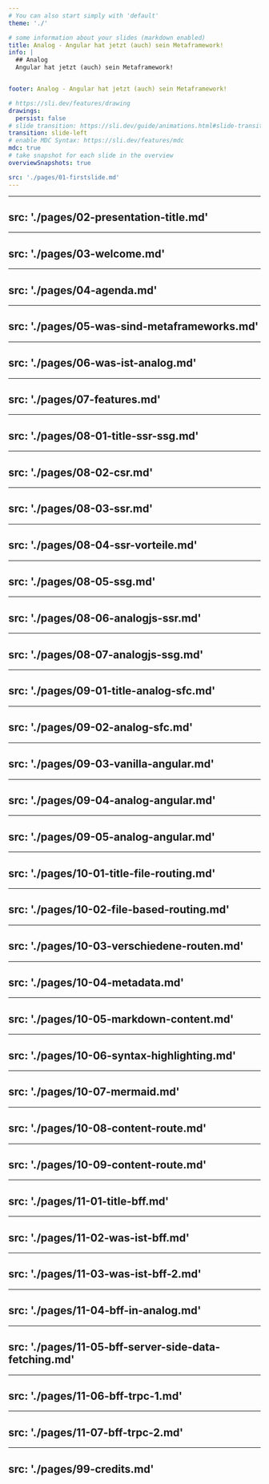 ```yaml
---
# You can also start simply with 'default'
theme: './'

# some information about your slides (markdown enabled)
title: Analog - Angular hat jetzt (auch) sein Metaframework!
info: |
  ## Analog
  Angular hat jetzt (auch) sein Metaframework!


footer: Analog - Angular hat jetzt (auch) sein Metaframework!

# https://sli.dev/features/drawing
drawings:
  persist: false
# slide transition: https://sli.dev/guide/animations.html#slide-transitions
transition: slide-left
# enable MDC Syntax: https://sli.dev/features/mdc
mdc: true
# take snapshot for each slide in the overview
overviewSnapshots: true

src: './pages/01-firstslide.md'
---
```


---
src: './pages/02-presentation-title.md'
---

---
src: './pages/03-welcome.md'
---

---
src: './pages/04-agenda.md'
---

---
src: './pages/05-was-sind-metaframeworks.md'
---

---
src: './pages/06-was-ist-analog.md'
---

---
src: './pages/07-features.md'
---

---
src: './pages/08-01-title-ssr-ssg.md'
---

---
src: './pages/08-02-csr.md'
---

---
src: './pages/08-03-ssr.md'
---

---
src: './pages/08-04-ssr-vorteile.md'
---

---
src: './pages/08-05-ssg.md'
---

---
src: './pages/08-06-analogjs-ssr.md'
---

---
src: './pages/08-07-analogjs-ssg.md'
---

---
src: './pages/09-01-title-analog-sfc.md'
---

---
src: './pages/09-02-analog-sfc.md'
---

---
src: './pages/09-03-vanilla-angular.md'
---

---
src: './pages/09-04-analog-angular.md'
---

---
src: './pages/09-05-analog-angular.md'
---
---
src: './pages/10-01-title-file-routing.md'
---

---
src: './pages/10-02-file-based-routing.md'
---

---
src: './pages/10-03-verschiedene-routen.md'
---

---
src: './pages/10-04-metadata.md'
---

---
src: './pages/10-05-markdown-content.md'
---

---
src: './pages/10-06-syntax-highlighting.md'
---

---
src: './pages/10-07-mermaid.md'
---

---
src: './pages/10-08-content-route.md'
---

---
src: './pages/10-09-content-route.md'
---

---
src: './pages/11-01-title-bff.md'
---

---
src: './pages/11-02-was-ist-bff.md'
---

---
src: './pages/11-03-was-ist-bff-2.md'
---

---
src: './pages/11-04-bff-in-analog.md'
---

---
src: './pages/11-05-bff-server-side-data-fetching.md'
---

---
src: './pages/11-06-bff-trpc-1.md'
---

---
src: './pages/11-07-bff-trpc-2.md'
---

---
src: './pages/99-credits.md'
---


